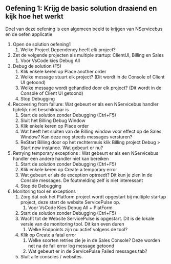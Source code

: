 ## Oefening 1: Krijg de basic solution draaiend en kijk hoe het werkt

Doel van deze oefening is een algemeen beeld te krijgen van NServicebus en de oefen applicatie

1. Open de solution oefening1
    1. Welke Project Dependency heeft elk project?
3. Zet de volgende projecten als multiple startup: ClientUI, Billing en Sales
    1. Voor VsCode kies Debug All
4. Debug de solution (F5)	
    1. Klik enkele keren op Place another order
    2. Welke message stuurt elk project? (Dit wordt in de Console of Client UI getoond)
    4. Welke message wordt gehandled door elk project? (Dit wordt in de Console of Client UI getoond)
    5. Stop Debugging
5.	Recovering from failure: Wat gebeurt er als een NServicebus handler tijdelijk niet beschikbaar is
    1.	Start de solution zonder Debugging (Ctrl+F5)
    2.	Sluit het Billing Debug Window
    3.	Klik enkele keren op Place order
    4.	Wat heeft het sluiten van de Billing window voor effect op de Sales Window? Kan deze nog steeds messages versturen?
    5.	ReStart Billing door op het rechtermuis klik Billing project Debug > Start new instance. Wat gebeurt er nu?
6.	Retrying temporary exceptions : Wat gebeurt er als een NServicebus handler een andere handler niet kan bereiken
    1.	Start de solution zonder Debugging (Ctrl+F5)
    2.	Klik enkele keren op Create a temporary error
    3.	Wat gebeurt er als de exception optreedt? Dit kun je zien in de Console messages. De foutmelding zelf is niet interessant
    4.	Stop de Debugging
7.	Monitoring tool en exceptions
    1.	Zorg dat ook het Platform project wordt opgestart bij multiple startup project, deze start de website ServicePulse op. 
        1.	Voor VsCode Kies Debug All + PlatForm
    3.	Start de solution zonder Debugging (Ctrl+F5)
    4.	Wacht tot de Website ServicePulse is opgestart. Dit is de lokale versie van de monitoring tool. Dit kan even duren
        1.	Welke Endpoints zijn nu actief volgens de tool?
    5.	Klik op Create a fatal error
        1.	Welke soorten retries zie je in de Sales Console? Deze worden net na de fail error log message getoond
        2.	Wat gebeurt er in de ServicePulse Failed messages tab?
    6.	Sluit alle consoles / websites.
   
